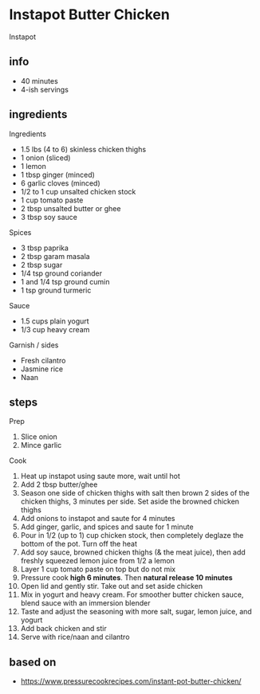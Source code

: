 # Instapot Butter Chicken

Instapot

## info

* 40 minutes
* 4-ish servings

## ingredients

Ingredients

* 1.5 lbs (4 to 6) skinless chicken thighs
* 1 onion (sliced)
* 1 lemon
* 1 tbsp ginger (minced)
* 6 garlic cloves (minced)
* 1/2 to 1 cup unsalted chicken stock
* 1 cup tomato paste
* 2 tbsp unsalted butter or ghee
* 3 tbsp soy sauce

Spices

* 3 tbsp paprika
* 2 tbsp garam masala
* 2 tbsp sugar
* 1/4 tsp ground coriander
* 1 and 1/4 tsp ground cumin
* 1 tsp ground turmeric

Sauce

* 1.5 cups plain yogurt
* 1/3 cup heavy cream

Garnish / sides

* Fresh cilantro
* Jasmine rice
* Naan

## steps

Prep

1. Slice onion
2. Mince garlic

Cook

1. Heat up instapot using saute more, wait until hot
2. Add 2 tbsp butter/ghee
3. Season one side of chicken thighs with salt then brown 2 sides of the chicken thighs, 3 minutes per side. Set aside the browned chicken thighs
4. Add onions to instapot and saute for 4 minutes
5. Add ginger, garlic, and spices and saute for 1 minute
6. Pour in 1/2 (up to 1) cup chicken stock, then completely deglaze the bottom of the pot. Turn off the heat
7. Add soy sauce, browned chicken thighs (& the meat juice), then add freshly squeezed lemon juice from 1/2 a lemon
8. Layer 1 cup tomato paste on top but do not mix
9. Pressure cook **high 6 minutes**. Then **natural release 10 minutes**
10. Open lid and gently stir. Take out and set aside chicken
11. Mix in yogurt and heavy cream. For smoother butter chicken sauce, blend sauce with an immersion blender
12. Taste and adjust the seasoning with more salt, sugar, lemon juice, and yogurt
13. Add back chicken and stir
14. Serve with rice/naan and cilantro

## based on

* https://www.pressurecookrecipes.com/instant-pot-butter-chicken/
